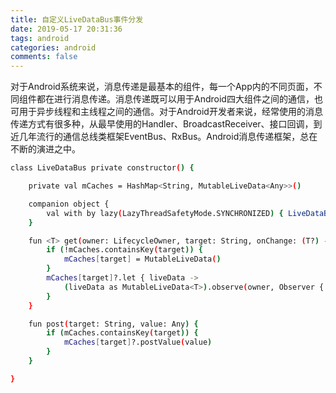 ```yaml
---
title: 自定义LiveDataBus事件分发
date: 2019-05-17 20:31:36
tags: android
categories: android
comments: false
---
```

对于Android系统来说，消息传递是最基本的组件，每一个App内的不同页面，不同组件都在进行消息传递。消息传递既可以用于Android四大组件之间的通信，也可用于异步线程和主线程之间的通信。对于Android开发者来说，经常使用的消息传递方式有很多种，从最早使用的Handler、BroadcastReceiver、接口回调，到近几年流行的通信总线类框架EventBus、RxBus。Android消息传递框架，总在不断的演进之中。
<!-- more -->

``` bash
class LiveDataBus private constructor() {

    private val mCaches = HashMap<String, MutableLiveData<Any>>()

    companion object {
        val with by lazy(LazyThreadSafetyMode.SYNCHRONIZED) { LiveDataBus() }
    }

    fun <T> get(owner: LifecycleOwner, target: String, onChange: (T?) -> Unit) {
        if (!mCaches.containsKey(target)) {
            mCaches[target] = MutableLiveData()
        }
        mCaches[target]?.let { liveData ->
            (liveData as MutableLiveData<T>).observe(owner, Observer { onChange(it) })
        }
    }

    fun post(target: String, value: Any) {
        if (mCaches.containsKey(target)) {
            mCaches[target]?.postValue(value)
        }
    }

}
```